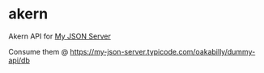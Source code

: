 # akern
Akern API for [My JSON Server](https://my-json-server.typicode.com)

Consume them @
https://my-json-server.typicode.com/oakabilly/dummy-api/db
